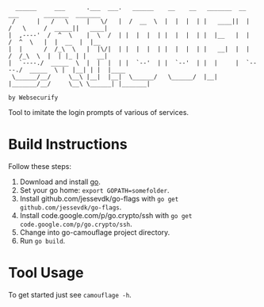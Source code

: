 	
	  ______     ___      .___  ___.   ______    __    __   _______  __          ___       _______  _______ 
	 /      |   /   \     |   \/   |  /  __  \  |  |  |  | |   ____||  |        /   \     /  _____||   ____|
	|  ,----'  /  ^  \    |  \  /  | |  |  |  | |  |  |  | |  |__   |  |       /  ^  \   |  |  __  |  |__   
	|  |      /  /_\  \   |  |\/|  | |  |  |  | |  |  |  | |   __|  |  |      /  /_\  \  |  | |_ | |   __|  
	|  `----./  _____  \  |  |  |  | |  `--'  | |  `--'  | |  |     |  `----./  _____  \ |  |__| | |  |____ 
	 \______/__/     \__\ |__|  |__|  \______/   \______/  |__|     |_______/__/     \__\ \______| |_______|
	
	by Websecurify
	

Tool to imitate the login prompts of various of services.

# Build Instructions

Follow these steps:

1. Download and install [go](http://golang.org/).
2. Set your go home: `export GOPATH=somefolder`.
3. Install github.com/jessevdk/go-flags with `go get github.com/jessevdk/go-flags`.
4. Install code.google.com/p/go.crypto/ssh with `go get code.google.com/p/go.crypto/ssh`.
6. Change into go-camouflage project directory.
7. Run `go build`.

# Tool Usage

To get started just see `camouflage -h`.
